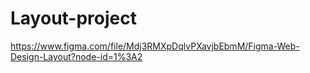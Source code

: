 # Layout-project

https://www.figma.com/file/Mdj3RMXpDqlvPXavjbEbmM/Figma-Web-Design-Layout?node-id=1%3A2
